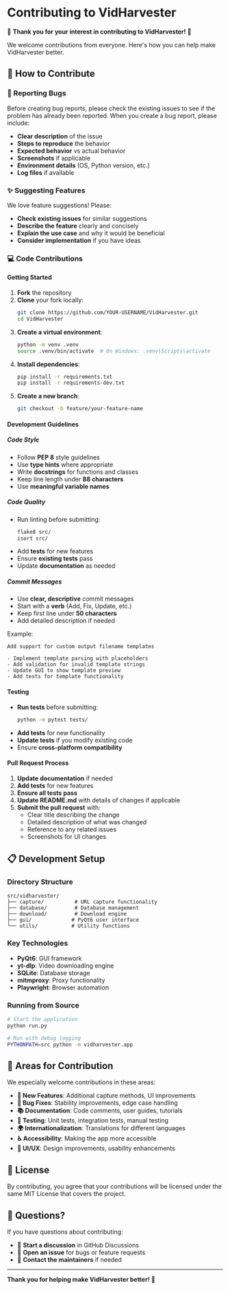 # Contributing to VidHarvester

🎉 **Thank you for your interest in contributing to VidHarvester!** 🎉

We welcome contributions from everyone. Here's how you can help make VidHarvester better.

## 🤝 How to Contribute

### 🐛 Reporting Bugs

Before creating bug reports, please check the existing issues to see if the problem has already been reported. When you create a bug report, please include:

- **Clear description** of the issue
- **Steps to reproduce** the behavior
- **Expected behavior** vs actual behavior
- **Screenshots** if applicable
- **Environment details** (OS, Python version, etc.)
- **Log files** if available

### ✨ Suggesting Features

We love feature suggestions! Please:

- **Check existing issues** for similar suggestions
- **Describe the feature** clearly and concisely
- **Explain the use case** and why it would be beneficial
- **Consider implementation** if you have ideas

### 💻 Code Contributions

#### Getting Started

1. **Fork** the repository
2. **Clone** your fork locally:
   ```bash
   git clone https://github.com/YOUR-USERNAME/VidHarvester.git
   cd VidHarvester
   ```
3. **Create a virtual environment**:
   ```bash
   python -m venv .venv
   source .venv/bin/activate  # On Windows: .venv\Scripts\activate
   ```
4. **Install dependencies**:
   ```bash
   pip install -r requirements.txt
   pip install -r requirements-dev.txt
   ```
5. **Create a new branch**:
   ```bash
   git checkout -b feature/your-feature-name
   ```

#### Development Guidelines

##### Code Style
- Follow **PEP 8** style guidelines
- Use **type hints** where appropriate
- Write **docstrings** for functions and classes
- Keep line length under **88 characters**
- Use **meaningful variable names**

##### Code Quality
- Run linting before submitting:
  ```bash
  flake8 src/
  isort src/
  ```
- Add **tests** for new features
- Ensure **existing tests** pass
- Update **documentation** as needed

##### Commit Messages
- Use **clear, descriptive** commit messages
- Start with a **verb** (Add, Fix, Update, etc.)
- Keep first line under **50 characters**
- Add detailed description if needed

Example:
```
Add support for custom output filename templates

- Implement template parsing with placeholders
- Add validation for invalid template strings
- Update GUI to show template preview
- Add tests for template functionality
```

#### Testing

- **Run tests** before submitting:
  ```bash
  python -m pytest tests/
  ```
- **Add tests** for new functionality
- **Update tests** if you modify existing code
- Ensure **cross-platform compatibility**

#### Pull Request Process

1. **Update documentation** if needed
2. **Add tests** for new features
3. **Ensure all tests pass**
4. **Update README.md** with details of changes if applicable
5. **Submit the pull request** with:
   - Clear title describing the change
   - Detailed description of what was changed
   - Reference to any related issues
   - Screenshots for UI changes

## 📋 Development Setup

### Directory Structure
```
src/vidharvester/
├── capture/          # URL capture functionality
├── database/         # Database management
├── download/         # Download engine
├── gui/             # PyQt6 user interface
└── utils/           # Utility functions
```

### Key Technologies
- **PyQt6**: GUI framework
- **yt-dlp**: Video downloading engine
- **SQLite**: Database storage
- **mitmproxy**: Proxy functionality
- **Playwright**: Browser automation

### Running from Source
```bash
# Start the application
python run.py

# Run with debug logging
PYTHONPATH=src python -m vidharvester.app
```

## 🎯 Areas for Contribution

We especially welcome contributions in these areas:

- **🔧 New Features**: Additional capture methods, UI improvements
- **🐛 Bug Fixes**: Stability improvements, edge case handling
- **📚 Documentation**: Code comments, user guides, tutorials
- **🧪 Testing**: Unit tests, integration tests, manual testing
- **🌍 Internationalization**: Translations for different languages
- **♿ Accessibility**: Making the app more accessible
- **🎨 UI/UX**: Design improvements, usability enhancements

## 📝 License

By contributing, you agree that your contributions will be licensed under the same MIT License that covers the project.

## 💬 Questions?

If you have questions about contributing:

- 💬 **Start a discussion** in GitHub Discussions
- 🐛 **Open an issue** for bugs or feature requests
- 📧 **Contact the maintainers** if needed

---

**Thank you for helping make VidHarvester better!** 🚀
